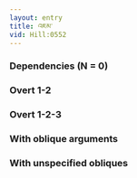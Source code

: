 ```yaml
---
layout: entry
title: འཇམ་
vid: Hill:0552
---
```

### Dependencies (N = 0)


### Overt 1-2


### Overt 1-2-3


### With oblique arguments


### With unspecified obliques
